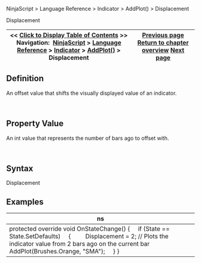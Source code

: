 ﻿


NinjaScript \> Language Reference \> Indicator \> AddPlot() \> Displacement






















Displacement







| \<\< [Click to Display Table of Contents](displacement.md) \>\> **Navigation:**     [NinjaScript](ninjascript.md) \> [Language Reference](language_reference_wip.md) \> [Indicator](indicator.md) \> [AddPlot()](addplot.md) \> Displacement | [Previous page](areplotsconfigurable.md) [Return to chapter overview](addplot.md) [Next page](plotbrushes.md) |
| --- | --- |











## Definition


An offset value that shifts the visually displayed value of an indicator.


 


## Property Value


An int value that represents the number of bars ago to offset with.


 


## Syntax


Displacement


## 


## Examples




| ns |
| --- |
| protected override void OnStateChange() {      if (State \=\= State.SetDefaults)      {          Displacement \= 2; // Plots the indicator value from 2 bars ago on the current bar               AddPlot(Brushes.Orange, "SMA");      } } |









